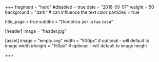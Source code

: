 +++
fragment = "hero"
#disabled = true
date = "2016-09-07"
weight = 50
background = "dark" # can influence the text color
particles = true

title_page = true
subtitle = "Domotica per la tua casa"

[header]
  image = "header.jpg"

[asset]
  image = "empty.svg"
  width = "500px" # optional - will default to image width
  #height = "150px" # optional - will default to image height

+++